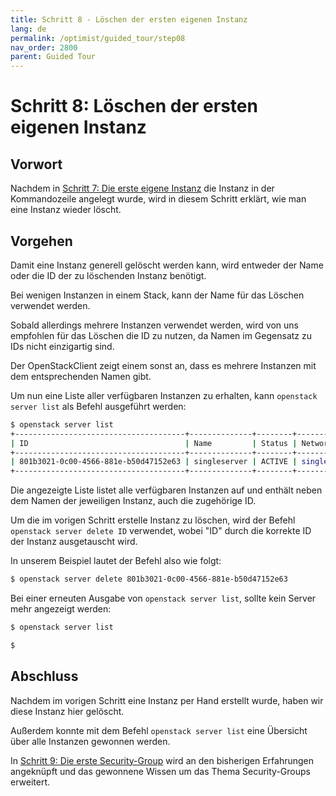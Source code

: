 ```yaml
---
title: Schritt 8 - Löschen der ersten eigenen Instanz
lang: de
permalink: /optimist/guided_tour/step08
nav_order: 2800
parent: Guided Tour
---
```


Schritt 8: Löschen der ersten eigenen Instanz
=============================================

Vorwort
-------

Nachdem in [Schritt 7: Die erste eigene Instanz](schritt07.md) die Instanz in
der Kommandozeile angelegt wurde, wird in diesem Schritt erklärt, wie man eine
Instanz wieder löscht.

Vorgehen
--------

Damit eine Instanz generell gelöscht werden kann, wird entweder der
Name oder die ID der zu löschenden Instanz benötigt.

Bei wenigen Instanzen in einem Stack, kann der Name für das Löschen
verwendet werden.

Sobald allerdings mehrere Instanzen verwendet werden, wird von uns
empfohlen für das Löschen die ID zu nutzen, da Namen im Gegensatz zu IDs
nicht einzigartig sind.

Der OpenStackClient zeigt einem sonst an, dass es mehrere Instanzen mit
dem entsprechenden Namen gibt. 

Um nun eine Liste aller verfügbaren Instanzen zu erhalten, kann
`openstack server list` als Befehl ausgeführt werden:

```bash
$ openstack server list
+--------------------------------------+--------------+--------+---------------------------------------------------+------------------------------------+
| ID                                   | Name         | Status | Networks                                          | Image Name                         |
+--------------------------------------+--------------+--------+---------------------------------------------------+------------------------------------+
| 801b3021-0c00-4566-881e-b50d47152e63 | singleserver | ACTIVE | single_internal_network=10.0.0.12, 185.116.245.39 | Ubuntu 16.04 Xenial Xerus - Latest |
+--------------------------------------+--------------+--------+---------------------------------------------------+------------------------------------+
```

Die angezeigte Liste listet alle verfügbaren Instanzen auf und enthält
neben dem Namen der jeweiligen Instanz, auch die zugehörige ID.

Um die im vorigen Schritt erstelle Instanz zu löschen, wird der Befehl
`openstack server delete ID` verwendet, wobei "ID" durch die korrekte
ID der Instanz ausgetauscht wird.

In unserem Beispiel lautet der Befehl also wie folgt:

```bash 
$ openstack server delete 801b3021-0c00-4566-881e-b50d47152e63
```

Bei einer erneuten Ausgabe von `openstack server list`, sollte kein
Server mehr angezeigt werden:

```bash
$ openstack server list

$
```

Abschluss
---------

Nachdem im vorigen Schritt eine Instanz per Hand erstellt wurde, haben
wir diese Instanz hier gelöscht.

Außerdem konnte mit dem Befehl `openstack server list` eine Übersicht
über alle Instanzen gewonnen werden.

In [Schritt 9: Die erste Security-Group](schritt09.md) wird an den bisherigen
Erfahrungen angeknüpft und das gewonnene Wissen um das Thema
Security-Groups erweitert. 
